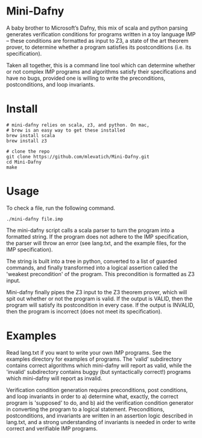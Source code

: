 # Mini-Dafny

A baby brother to Microsoft’s Dafny, this mix of scala and python parsing generates verification 
conditions for programs written in a toy language IMP – these conditions are formatted as input 
to Z3, a state of the art theorem prover, to determine whether a program satisfies its 
postconditions (i.e. its specification).

Taken all together, this is a command line tool which can determine whether or not complex
IMP programs and algorithms satisfy their specifications and have no bugs, provided one is 
willing to write the preconditions, postconditions, and loop invariants.

# Install

~~~~
# mini-dafny relies on scala, z3, and python. On mac,
# brew is an easy way to get these installed
brew install scala
brew install z3

# clone the repo
git clone https://github.com/mlevatich/Mini-Dafny.git
cd Mini-Dafny
make
~~~~

# Usage

To check a file, run the following command.

~~~~
./mini-dafny file.imp
~~~~

The mini-dafny script calls a scala parser to turn the program into a formatted string.
If the program does not adhere to the IMP specification, the parser will throw an error
(see lang.txt, and the example files, for the IMP specification).

The string is built into a tree in python, converted to a list of guarded commands, and
finally transformed into a logical assertion called the 'weakest precondition' of the
program. This precondition is formatted as Z3 input.

Mini-dafny finally pipes the Z3 input to the Z3 theorem prover, which will spit out
whether or not the program is valid.  If the output is VALID, then the program will
satisfy its postcondition in every case.  If the output is INVALID, then the program
is incorrect (does not meet its specification).

# Examples

Read lang.txt if you want to write your own IMP programs. See the examples directory
for examples of programs.  The 'valid' subdirectory contains correct algorithms which
mini-dafny will report as valid, while the 'invalid' subdirectory contains buggy 
(but syntactically correct!) programs which mini-dafny will report as invalid.

Verification condition generation requires preconditions, post conditions, and loop
invariants in order to a) determine what, exactly, the correct program is 'supposed'
to do, and b) aid the verification condition generator in converting the program
to a logical statement.  Preconditions, postconditions, and invariants are written
in an assertion logic described in lang.txt, and a strong understanding of invariants
is needed in order to write correct and verifiable IMP programs.
